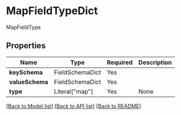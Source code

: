 # MapFieldTypeDict

MapFieldType

## Properties
| Name | Type | Required | Description |
| ------------ | ------------- | ------------- | ------------- |
**keySchema** | FieldSchemaDict | Yes |  |
**valueSchema** | FieldSchemaDict | Yes |  |
**type** | Literal["map"] | Yes | None |


[[Back to Model list]](../../../../README.md#models-v2-link) [[Back to API list]](../../../../README.md#apis-v2-link) [[Back to README]](../../../../README.md)
